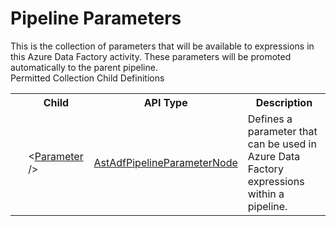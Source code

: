 # Pipeline Parameters

<div class="LanguageSummary"><div class ="SummaryItem">This is the collection of parameters that will be available to expressions in this Azure Data Factory activity. These parameters will be promoted automatically to the parent pipeline.</div></div><div class="SchemaBindingGroup"><div class="SchemaBindingGroupHeader">Permitted Collection Child Definitions</div><table id="SchemaBindingList" class="SchemaBindingList"><tbody><tr><th class="SchemaBindingIconColumnHeader">&nbsp;</th><th class="SchemaBindingNameColumnHeader">Child</th><th class="SchemaBindingTypeColumnHeader">API Type</th><th class="SchemaBindingSummaryColumnHeader">Description</th></tr><tr class="cd0"><td class="SchemaBindingIcon"><div class="NotRequired" /></td><td class="SchemaBindingName"><span class="punc">&lt;</span><a href=../api-reference/Varigence.Languages.Biml.DataFactory.AstAdfPipelineParameterNode.html">Parameter</a><span class="punc"> /&gt;</span></td><td class="SchemaBindingType"><a href="Varigence.Languages.Biml.DataFactory.AstAdfPipelineParameterNode.html">AstAdfPipelineParameterNode</a></td><td class="SchemaBindingSummary">Defines a parameter that can be used in Azure Data Factory expressions within a pipeline.</td></tr></tbody></table></div>